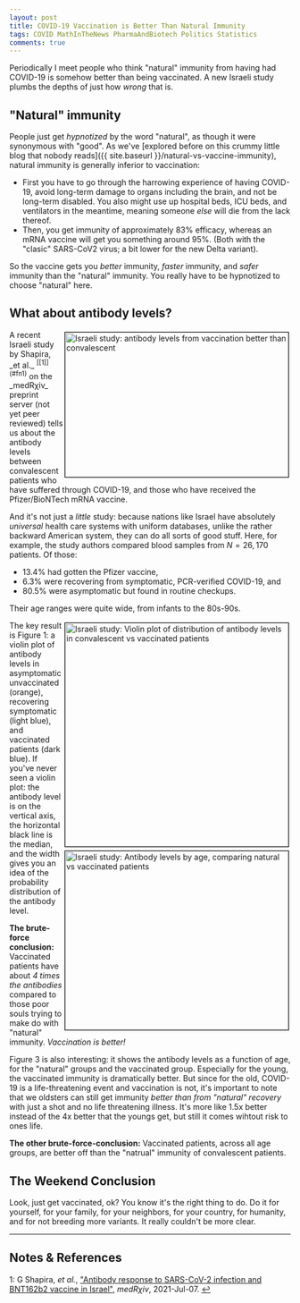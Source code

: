 ```yaml
---
layout: post
title: COVID-19 Vaccination is Better Than Natural Immunity
tags: COVID MathInTheNews PharmaAndBiotech Politics Statistics
comments: true
---
```


Periodically I meet people who think "natural" immunity from having had COVID-19 is
somehow better than being vaccinated.  A new Israeli study plumbs the depths of just how
_wrong_ that is.  


## "Natural" immunity  

People just get _hypnotized_ by the word "natural", as though it were synonymous with
"good".  As we've
[explored before on this crummy little blog that nobody reads]({{ site.baseurl }}/natural-vs-vaccine-immunity),
natural immunity is generally inferior to vaccination:  
- First you have to go through the harrowing experience of having COVID-19, avoid
  long-term damage to organs including the brain, and not be long-term disabled.  You also
  might use up hospital beds, ICU beds, and ventilators in the meantime, meaning someone
  _else_ will die from the lack thereof.  
- Then, you get immunity of approximately 83% efficacy, whereas an mRNA vaccine will get
  you something around 95%.  (Both with the "clasic" SARS-CoV2 virus; a bit lower for the
  new Delta variant).  
  
So the vaccine gets you _better_ immunity, _faster_ immunity, and _safer_ immunity than
the "natural" immunity.  You really have to be hypnotized to choose "natural" here.  


## What about antibody levels?  

<img src="{{ site.baseurl }}/images/2021-07-19-vax-better-medrxiv.jpg" width="400" height="259" alt="Israeli study: antibody levels from vaccination better than convalescent" title="Israeli study: antibody levels from vaccination better than convalescent" style="float: right; margin: 3px 3px 3px 3px; border: 1px solid #000000;">
A recent Israeli study by Shapira, _et al._ <sup id="fn1a">[[1]](#fn1)</sup> on the 
_medR&chi;iv_ preprint server (not yet peer reviewed) tells us about the antibody levels
between convalescent patients who have suffered through COVID-19, and those who have
received the Pfizer/BioNTech mRNA vaccine.  

And it's not just a _little_ study: because nations like Israel have absolutely
_universal_ health care systems with uniform databases, unlike the rather backward
American system, they can do all sorts of good stuff.  Here, for example, the study
authors compared blood samples from $N = 26,170$ patients.  Of those:  
- 13.4% had gotten the Pfizer vaccine,  
-  6.3% were recovering from symptomatic, PCR-verified COVID-19, and  
- 80.5% were asymptomatic but found in routine checkups.  

Their age ranges were quite wide, from infants to the 80s-90s.  

<img src="{{ site.baseurl }}/images/2021-07-19-vax-better-medrxiv-fig1.jpg" width="400" height="400" alt="Israeli study: Violin plot of distribution of antibody levels in convalescent vs vaccinated patients" title="Israeli study: Violin plot of distribution of antibody levels in convalescent vs vaccinated patients" style="float: right; margin: 3px 3px 3px 3px; border: 1px solid #000000;">
<img src="{{ site.baseurl }}/images/2021-07-19-vax-better-medrxiv-fig3.jpg" width="400" height="320" alt="Israeli study: Antibody levels by age, comparing natural vs vaccinated patients" title="Israeli study: Antibody levels by age, comparing natural vs vaccinated patients" style="float: right; margin: 3px 3px 3px 3px; border: 1px solid #000000;">
The key result is Figure 1: a violin plot of antibody levels in asymptomatic unvaccinated (orange),
recovering symptomatic (light blue), and vaccinated patients (dark blue).  If you've never
seen a violin plot: the antibody level is on the vertical axis, the horizontal black line
is the median, and the width gives you an idea of the probability distribution of the
antibody level.  

__The brute-force conclusion:__ Vaccinated patients have about _4 times the antibodies_
compared to those poor souls trying to make do with "natural" immunity.  _Vaccination is
better!_  

Figure 3 is also interesting: it shows the antibody levels as a function of age, for the
"natural" groups and the vaccinated group.  Especially for the young, the vaccinated
immunity is dramatically better.  But since for the old, COVID-19 is a life-threatening
event and vaccination is not, it's important to note that we oldsters can still get
immunity _better than from "natural" recovery_ with just a shot and no life threatening
illness.  It's more like 1.5x better instead of the 4x better that the youngs get, but
still it comes wihtout risk to ones life.  

__The other brute-force-conclusion:__ Vaccinated patients, across all age groups, are
better off than the "natrual" immunity of convalescent patients.  


## The Weekend Conclusion  

Look, just get vaccinated, ok?  You know it's the right thing to do.  Do it for yourself,
for your family, for your neighbors, for your country, for humanity, and for not breeding
more variants.  It really couldn't be more clear.  

---

## Notes &amp; References  

<!--
<sup id="fn1a">[[1]](#fn1)</sup>
<a id="fn1">1</a>: [↩](#fn1a)  
-->

<a id="fn1">1</a>: G Shapira, _et al._, ["Antibody response to SARS-CoV-2 infection and BNT162b2 vaccine in Israel"](https://www.medrxiv.org/content/10.1101/2021.07.07.21259499v1), _medR&chi;iv_, 2021-Jul-07. [↩](#fn1a)  

